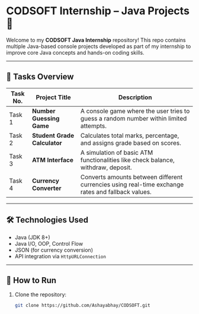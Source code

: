 # CODSOFT Internship – Java Projects 🚀

Welcome to my **CODSOFT Java Internship** repository! This repo contains multiple Java-based console projects developed as part of my internship to improve core Java concepts and hands-on coding skills.

---

## 📁 Tasks Overview

| Task No. | Project Title            | Description |
|----------|--------------------------|-------------|
| Task 1   | **Number Guessing Game** | A console game where the user tries to guess a random number within limited attempts. |
| Task 2   | **Student Grade Calculator** | Calculates total marks, percentage, and assigns grade based on scores. |
| Task 3   | **ATM Interface**        | A simulation of basic ATM functionalities like check balance, withdraw, deposit. |
| Task 4   | **Currency Converter**   | Converts amounts between different currencies using real-time exchange rates and fallback values. |

---

## 🛠️ Technologies Used

- Java (JDK 8+)
- Java I/O, OOP, Control Flow
- JSON (for currency conversion)
- API integration via `HttpURLConnection`

---

## 🚀 How to Run

1. Clone the repository:
   ```bash
   git clone https://github.com/Ashayabhay/CODSOFT.git
